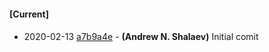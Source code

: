 
#### [Current]

#### 
 * 2020-02-13 [a7b9a4e](../../commit/a7b9a4e) - __(Andrew N. Shalaev)__ Initial comit
